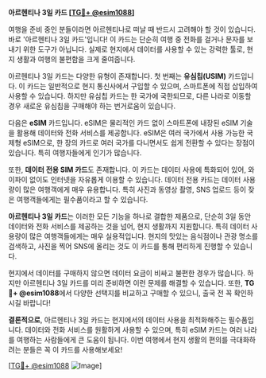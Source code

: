 **아르헨티나 3일 카드 [[TG💪+ @esim1088](https://t.me/s/esim1088)]**

여행을 준비 중인 분들이라면 아르헨티나로 떠날 때 반드시 고려해야 할 것이 있습니다. 바로 '아르헨티나 3일 카드'입니다! 이 카드는 단순히 여행 중 전화를 걸거나 문자를 보내기 위한 도구가 아닙니다. 실제로 현지에서 데이터를 사용할 수 있는 강력한 툴로, 현지 생활과 여행의 불편함을 크게 줄여줍니다.

아르헨티나 3일 카드는 다양한 유형이 존재합니다. 첫 번째는 **유심칩(USIM)** 카드입니다. 이 카드는 일반적으로 현지 통신사에서 구입할 수 있으며, 스마트폰에 직접 삽입하여 사용할 수 있습니다. 하지만 유심칩 카드는 한 국가에 국한되므로, 다른 나라로 이동할 경우 새로운 유심칩을 구매해야 하는 번거로움이 있습니다. 

다음은 **eSIM** 카드입니다. eSIM은 물리적인 카드 없이 스마트폰에 내장된 eSIM 기술을 활용해 데이터와 전화 서비스를 제공합니다. eSIM은 여러 국가에서 사용 가능한 국제형 eSIM으로, 한 장의 카드로 여러 국가를 다니면서도 쉽게 전환할 수 있다는 장점이 있습니다. 특히 여행자들에게 인기가 많습니다.

또한, **데이터 전용 SIM 카드**도 존재합니다. 이 카드는 데이터 사용에 특화되어 있어, 와이파이 없이도 인터넷을 자유롭게 이용할 수 있습니다. 데이터 전용 카드는 데이터 사용량이 많은 여행객에게 매우 유용합니다. 특히 사진과 동영상 촬영, SNS 업로드 등이 잦은 여행객들에게는 필수품이라고 할 수 있습니다.

**아르헨티나 3일 카드**는 이러한 모든 기능을 하나로 결합한 제품으로, 단순히 3일 동안 데이터와 전화 서비스를 제공하는 것을 넘어, 현지 생활까지 지원합니다. 특히 데이터 사용량이 많은 여행객들에게는 매우 실용적입니다. 현지의 맛있는 음식점이나 관광 명소를 검색하고, 사진을 찍어 SNS에 올리는 것도 이 카드를 통해 편리하게 진행할 수 있습니다.

현지에서 데이터를 구매하지 않으면 데이터 요금이 비싸고 불편한 경우가 많습니다. 하지만 아르헨티나 3일 카드를 미리 준비하면 이런 문제를 해결할 수 있습니다. 또한, **TG💪+ @esim1088**에서 다양한 선택지를 비교하고 구매할 수 있으니, 출국 전 꼭 확인하시길 바랍니다!

**결론적으로**, 아르헨티나 3일 카드는 현지에서의 데이터 사용을 최적화해주는 필수품입니다. 데이터와 전화 서비스를 원활하게 사용할 수 있으며, 특히 eSIM 카드는 여러 나라를 여행하는 사람들에게 큰 도움이 됩니다. 이번 여행에서 현지 생활의 편의를 극대화하려는 분들은 꼭 이 카드를 사용해보세요! 

[[TG💪+ @esim1088](https://t.me/s/esim1088) ![Image](https://i.postimg.cc/Y0z9fWf4/image.png)]